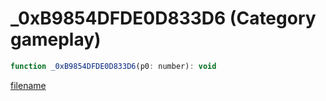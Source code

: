 # _0xB9854DFDE0D833D6 (Category gameplay)

```js
function _0xB9854DFDE0D833D6(p0: number): void
```

[filename](_0xB9854DFDE0D833D6_m.md ':include')